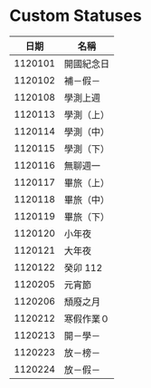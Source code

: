 # Custom Statuses
日期 | 名稱
--- | ---
1120101 | 開國紀念日
1120102 | 補－假－
1120108 | 學測上週
1120113 | 學測（上）
1120114 | 學測（中）
1120115 | 學測（下）
1120116 | 無聊週一
1120117 | 畢旅（上）
1120118 | 畢旅（中）
1120119 | 畢旅（下）
1120120 | 小年夜
1120121 | 大年夜
1120122 | 癸卯 112
1120205 | 元宵節
1120206 | 頹廢之月
1120212 | 寒假作業０
1120213 | 開－學－
1120223 | 放－榜－
1120224 | 放－假－